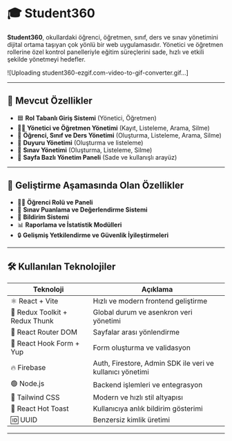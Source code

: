 # 🎓 Student360

**Student360**, okullardaki öğrenci, öğretmen, sınıf, ders ve sınav yönetimini dijital ortama taşıyan çok yönlü bir web uygulamasıdır. Yönetici ve öğretmen rollerine özel kontrol panelleriyle eğitim süreçlerini sade, hızlı ve etkili şekilde yönetmeyi hedefler.

![Uploading student360-ezgif.com-video-to-gif-converter.gif…]


---

## 🚀 Mevcut Özellikler

- 🟦 **Rol Tabanlı Giriş Sistemi** (Yönetici, Öğretmen)  
- 🧑‍🏫 **Yönetici ve Öğretmen Yönetimi** (Kayıt, Listeleme, Arama, Silme)  
- 🧒 **Öğrenci, Sınıf ve Ders Yönetimi** (Oluşturma, Listeleme, Arama, Silme)  
- 📢 **Duyuru Yönetimi** (Oluşturma ve listeleme)  
- 📝 **Sınav Yönetimi** (Oluşturma, Listeleme, Silme)  
- 🧩 **Sayfa Bazlı Yönetim Paneli** (Sade ve kullanışlı arayüz)

---

## 🚧 Geliştirme Aşamasında Olan Özellikler

- 👩‍🎓 **Öğrenci Rolü ve Paneli**  
- 📝 **Sınav Puanlama ve Değerlendirme Sistemi**  
- 🔔 **Bildirim Sistemi**  
- 📊 **Raporlama ve İstatistik Modülleri**  
- 🔒 **Gelişmiş Yetkilendirme ve Güvenlik İyileştirmeleri**

---

## 🛠️ Kullanılan Teknolojiler

| Teknoloji                        | Açıklama                                       |
|----------------------------------|------------------------------------------------|
| ⚛️ React + Vite                 | Hızlı ve modern frontend geliştirme            |
| 🔄 Redux Toolkit + Redux Thunk  | Global durum ve asenkron veri yönetimi         |
| 🔀 React Router DOM             | Sayfalar arası yönlendirme                     |
| 🧾 React Hook Form + Yup        | Form oluşturma ve validasyon                   |
| 🔥 Firebase                     | Auth, Firestore, Admin SDK ile veri ve kullanıcı yönetimi |
| 🟢 Node.js                      | Backend işlemleri ve entegrasyon               |
| 🎨 Tailwind CSS                 | Modern ve hızlı stil altyapısı                 |
| 🔔 React Hot Toast              | Kullanıcıya anlık bildirim gösterimi           |
| 🆔 UUID                         | Benzersiz kimlik üretimi                       |

---



